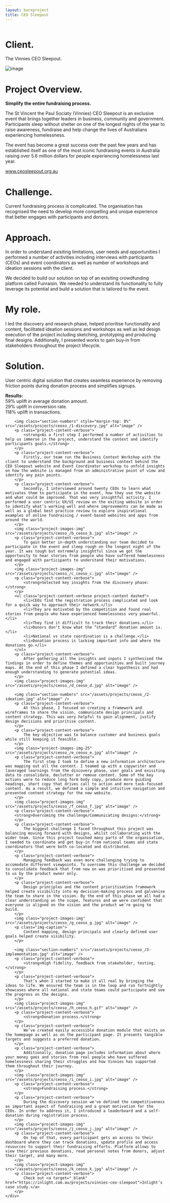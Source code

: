 ```yaml
--- 
layout: bareproject 
title: CEO Sleepout 
---
```


<!-- Project Header Section -->
<div class="container project-container project-head">
    <div class="row max-width-no-overflow">
        <div class="col-lg-12 max-width-no-overflow">
            <div class="header-wrap">
                <img class="project-head-img" src="/assets/projects/ceoso_/header.jpg" alt="">
            </div>
        </div>
    </div>
</div>

<!-- Description Section -->
<div id="#projectDescription" class="container project-container">
    <div class="row">
        <div class="col-sm-1 col-md-1"></div>
        <div class="col-sm-3 col-md-3">
            <h1 class="project-header">Client.</h1>
            <p class="project-content">The Vinnies CEO Sleepout.</p>
            <img class="project-content-fancy-img" src="/assets/projects/ceoso_/a_ceoso_a.png" alt="image" />
        </div>
        <div class="col-sm-1 col-md-1"></div>
        <div class="col-sm-6 col-md-6">
            <h1 class="project-header">Project Overview.</h1>
            <p class="project-content">
                <strong>Simplify the entire fundraising process.</strong>
            </p>
            <p class="project-content">
                The St Vincent the Paul Sociaty (Vinnies) CEO Sleepout is an exclusive event that brings together leaders in business, community and government. Participants sleep without shelter on one of the longest nights of the year to raise awareness, fundraise and help change the lives of Australians experiencing homelessness.
            </p>
            <p class="project-content">
                The event has become a great success over the past few years and has established itself as one of the most iconic fundraising events in Australia raising over 5.6 million dollars for people experiencing homelessness last year.
            </p>
            <p class="project-content">
                <a target="_blank" href="https://www.ceosleepout.org.au/">www.ceosleepout.org.au</a>
            </p>
            <h1 class="project-header">Challenge.</h1>
            <p class="project-content">
                Current fundraising process is complicated. The organisation has recognised the need to develop more compelling and unique experience that better engages with participants and donors.
            </p>
            <h1 class="project-header">Approach.</h1>
            <p class="project-content">
                In order to understand exisiting limitations, user needs and opportunities I performed a number of activities including interviews with participants (CEOs) and event coordinators as well as number of workshops and ideation sessions with the client.
            </p>
            <p class="project-content">
                We decided to build our solution on top of an exisiting crowdfunding platform called Funraisin. We needed to understand its functionality to fully leverage its potential and build a solution that is tailored to the event.
            </p>
            <h1 class="project-header">My role.</h1>
            <p class="project-content">
                I led the discovery and research phase, helped prioritise functionality and content, facilitated ideation sessions and workshops as well as led design execution of the project including sketching, prototyping and producing final designs. Additionally, I presented works to gain buy‐in from stakeholders throughout the project lifecycle.
            </p>
           <h1 class="project-header">Solution.</h1>
            <p class="project-content">
                User centric digital solution that creates seamless experience by removing friction points during donation process and simplifies signups.
            </p>
            <p class="project-content">
                <strong>Results:</strong><br>
                59% uplift in average donation amount.<br>
                29% uplift in conversion rate.<br>
                118% uplift in transactions.
            </p>
        </div>
        <div class="col-sm-1 col-md-1"></div>
    </div>
</div>

<!-- Project Images Section -->
<div id="#projectImages" class="container project-container-images">
    <div class="project-images">
        
        <img class="section-numbers" style="margin-top: 0%" src="/assets/projects/ceoso_/1-discovery.jpg" alt="image" />
        <p class="project-content-verbose">
            <strong>As a first step I performed a number of activities to help us immerse in the project, understand the context and identify participants goals.</strong>        
        </p>
        <p class="project-content-verbose">
            Firstly, our team run the Business Context Workshop with the client to understand the background and business context behind the CEO Sleepout website and Event Coordinator workshop to unfold insights on how the website is managed from an administrative point of view and identify any pain points.
        </p>
        <p class="project-content-verbose">
            Secondly, I interviewed around twenty CEOs to learn what motivates them to participate in the event, how they use the website and what could be improved. That was very insightful activity. I performed a user centric UX/UI review on the exiting website in order to identify what’s working well and where improvements can be made as well as a global best practice review to explore inspirational examples of online fundraising / event-based websites and apps from around the world.
        </p>
        <img class="project-images-img" src="/assets/projects/ceoso_/b_ceoso_b.jpg" alt="image" />
        <p class="project-content-verbose">
            To gain better in-depth understanding our team decided to participate in the event and sleep rough on the longest night of the year. It was tough but extremely insightful since we got the opportunity to hear stories from people who have suffered homelessness and engaged with participants to understand their motivations.
        </p>
        <img class="project-images-img" src="/assets/projects/ceoso_/c_ceoso_c.jpg" alt="image" />
        <p class="project-content-verbose">
            <strong>Selected key insights from the discovery phase:</strong>  
        </p>
        <ul class="project-content-verbose project-content dashed">
            <li>CEOs find the registration process complicated and look for a quick way to approach their network.</li>
            <li>They are motivated by the competition and found real stories from people who have experienced homelessness very powerful.</li>
            <li>They find it difficult to track their donations.</li>
            <li>Donors don’t know what the “standard” donation amount is.</li>
            <li>National vs state coordination is a challenge.</li>
            <li>Donation process is lacking important info and where the donations go.</li>
        </ul>
        <p class="project-content-verbose">
            After gathering all the insights and inputs I synthesised the findings in order to define themes and opportunities and built journey maps. At the end of this phase I defined a clear hypothesis and had enough understanding to generate potential ideas.
        </p>
        <img class="project-images-img" src="/assets/projects/ceoso_/d_ceoso_d.jpg" alt="image" />
        
        <img class="section-numbers" src="/assets/projects/ceoso_/2-ideation.jpg" alt="image" />
        <p class="project-content-verbose">
            At this phase, I focused on creating a framework and wireframes to share the vision, communicate design principals and content strategy. This was very helpful to gain alignment, justify design decisions and prioritise content.
        </p>
        <p class="project-content-verbose">
            The key objective was to balance customer and business goals while still keeping it feasible.        
        </p>
        <img class="project-images-img-25" src="/assets/projects/ceoso_/e_ceoso_e.jpg" alt="image" />
        <p class="project-content-verbose">
            The first step I took to define a new information architecture was mapping out all the content. I teamed up with a copywriter and laveraged learnings from the discovery phase, user goals and exisiting data to consolidate, declutter or remove content. Some of the key actions were to reduce long form body copy, produce more guiding headings, short copy that drives call to action and more task-focused content. As a result, we defined a simple and intuitive navigation and presented content strategy for the new website.
        </p>
        <img class="project-images-img" src="/assets/projects/ceoso_/f_ceoso_f.jpg" alt="image" />
        <p class="project-content-verbose">
        <strong>Overcoming the challenge/Communicating designs:</strong>
        </p>
        <p class="project-content-verbose">
            The biggest challenge I faced throughout this project was balancing moving forward with designs, whilst collaborating with the wider team. Since this project touched many parts of the organisation, I needed to coordinate and get buy‐in from national teams and state coordinators that were both co‐located and distributed.
        </p>
        <p class="project-content-verbose">
            Managing feedback was even more challenging trying to accomodate different viewpoints. To overcome this challenge we decided to consolidate feedback that from now on was prioritised and presented to us by the product owner only.
        </p>
        <p class="project-content-verbose">
            Design principles and the content prioritisation framework helped create visibility into my decision‐making process and galvanise the team to share in the vision. By the end of this phase we all had a clear understanding on the scope, features and we were confident that everyone is aligned on the vision and the product we’re going to build.
        </p>
        <img class="project-images-img" src="/assets/projects/ceoso_/g_ceoso_g.jpg" alt="image" />
        <p class="img-caption">
            Content mapping, design principals and clearly defined user goals helped create visibility.
        </p>        
        
        <img class="section-numbers" src="/assets/projects/ceoso_/3-implementation.jpg" alt="image" />
        <p class="project-content-verbose">
            <strong>High fidelity, feedback from stakeholder, testing.</strong>    
        </p>
        <p class="project-content-verbose">
            That’s when I started to make it all real by bringing the ideas to life. We ensured the team is in the loop and run fortnightly showcases where all national and state teams could participate and see the progress on the designs.
        </p>
        <img class="project-images-img" src="/assets/projects/ceoso_/h_ceoso_h.gif" alt="image" />
        <p class="project-content-verbose">
            <strong>Donation process.</strong>
        </p>
        <p class="project-content-verbose">
            We’ve created easily accessible donation module that exists on the homepage as well as on the participant page. It presents tangible targets and suggests a preferred donation.
        </p>
        <p class="project-content-verbose">
            Additionally, donation page includes information about where your money goes and stories from real people who have suffered homelessness sharing their struggles and how Vinnies has supported them throughout their journey.
        </p>
        <img class="project-images-img" src="/assets/projects/ceoso_/i_ceoso_i.jpg" alt="image" />
        <p class="project-content-verbose">
            <strong>Fundraising process.</strong>
        </p>
        <p class="project-content-verbose">
            During the discovery session we've defined the competitiveness as important aspect of fundraising and a great motivation for the CEOs. In order to address it, I introduced a leaderboard and a self-donation during registration process.
        </p>
        <img class="project-images-img" src="/assets/projects/ceoso_/j_ceoso_j.jpg" alt="image" />
        <p class="project-content-verbose">
            On top of that, every participant gets an access to their dashboard where they can track donations, update profile and access resources to support their fundraising efforts. Platform allows to view their previous donations, read personal notes from donors, adjust their target, and many more.
        </p>
        <img class="project-images-img" src="/assets/projects/ceoso_/k_ceoso_k.jpg" alt="image" />
        <p class="project-content-verbose">
            Check out <a target="_blank" href="https://inlight.com.au/projects/vinnies-ceo-sleepout">Inlight’s case study.</a>
        </p>
    </div>
</div>
